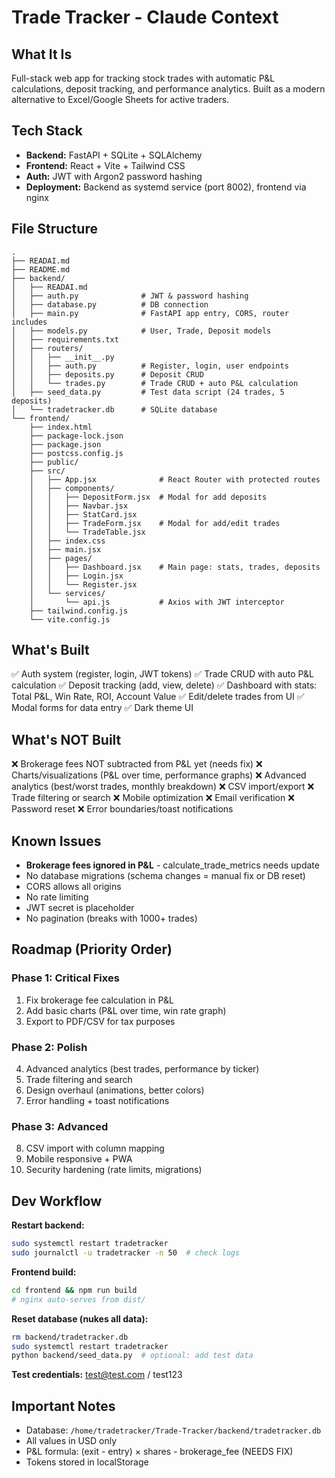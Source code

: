 # Trade Tracker - Claude Context

## What It Is
Full-stack web app for tracking stock trades with automatic P&L calculations, deposit tracking, and performance analytics. Built as a modern alternative to Excel/Google Sheets for active traders.

## Tech Stack
- **Backend:** FastAPI + SQLite + SQLAlchemy
- **Frontend:** React + Vite + Tailwind CSS
- **Auth:** JWT with Argon2 password hashing
- **Deployment:** Backend as systemd service (port 8002), frontend via nginx

## File Structure
```
.
├── READAI.md
├── README.md
├── backend/
│   ├── READAI.md
│   ├── auth.py              # JWT & password hashing
│   ├── database.py          # DB connection
│   ├── main.py              # FastAPI app entry, CORS, router includes
│   ├── models.py            # User, Trade, Deposit models
│   ├── requirements.txt
│   ├── routers/
│   │   ├── __init__.py
│   │   ├── auth.py          # Register, login, user endpoints
│   │   ├── deposits.py      # Deposit CRUD
│   │   └── trades.py        # Trade CRUD + auto P&L calculation
│   ├── seed_data.py         # Test data script (24 trades, 5 deposits)
│   └── tradetracker.db      # SQLite database
└── frontend/
    ├── index.html
    ├── package-lock.json
    ├── package.json
    ├── postcss.config.js
    ├── public/
    ├── src/
    │   ├── App.jsx              # React Router with protected routes
    │   ├── components/
    │   │   ├── DepositForm.jsx  # Modal for add deposits
    │   │   ├── Navbar.jsx
    │   │   ├── StatCard.jsx
    │   │   ├── TradeForm.jsx    # Modal for add/edit trades
    │   │   └── TradeTable.jsx
    │   ├── index.css
    │   ├── main.jsx
    │   ├── pages/
    │   │   ├── Dashboard.jsx    # Main page: stats, trades, deposits
    │   │   ├── Login.jsx
    │   │   └── Register.jsx
    │   └── services/
    │       └── api.js           # Axios with JWT interceptor
    ├── tailwind.config.js
    └── vite.config.js
```

## What's Built
✅ Auth system (register, login, JWT tokens)
✅ Trade CRUD with auto P&L calculation
✅ Deposit tracking (add, view, delete)
✅ Dashboard with stats: Total P&L, Win Rate, ROI, Account Value
✅ Edit/delete trades from UI
✅ Modal forms for data entry
✅ Dark theme UI

## What's NOT Built
❌ Brokerage fees NOT subtracted from P&L yet (needs fix)
❌ Charts/visualizations (P&L over time, performance graphs)
❌ Advanced analytics (best/worst trades, monthly breakdown)
❌ CSV import/export
❌ Trade filtering or search
❌ Mobile optimization
❌ Email verification
❌ Password reset
❌ Error boundaries/toast notifications

## Known Issues
- **Brokerage fees ignored in P&L** - calculate_trade_metrics needs update
- No database migrations (schema changes = manual fix or DB reset)
- CORS allows all origins
- No rate limiting
- JWT secret is placeholder
- No pagination (breaks with 1000+ trades)

## Roadmap (Priority Order)

### Phase 1: Critical Fixes
1. Fix brokerage fee calculation in P&L
2. Add basic charts (P&L over time, win rate graph)
3. Export to PDF/CSV for tax purposes

### Phase 2: Polish
4. Advanced analytics (best trades, performance by ticker)
5. Trade filtering and search
6. Design overhaul (animations, better colors)
7. Error handling + toast notifications

### Phase 3: Advanced
8. CSV import with column mapping
9. Mobile responsive + PWA
10. Security hardening (rate limits, migrations)

## Dev Workflow

**Restart backend:**
```bash
sudo systemctl restart tradetracker
sudo journalctl -u tradetracker -n 50  # check logs
```

**Frontend build:**
```bash
cd frontend && npm run build
# nginx auto-serves from dist/
```

**Reset database (nukes all data):**
```bash
rm backend/tradetracker.db
sudo systemctl restart tradetracker
python backend/seed_data.py  # optional: add test data
```

**Test credentials:** test@test.com / test123

## Important Notes
- Database: `/home/tradetracker/Trade-Tracker/backend/tradetracker.db`
- All values in USD only
- P&L formula: (exit - entry) × shares - brokerage_fee (NEEDS FIX)
- Tokens stored in localStorage